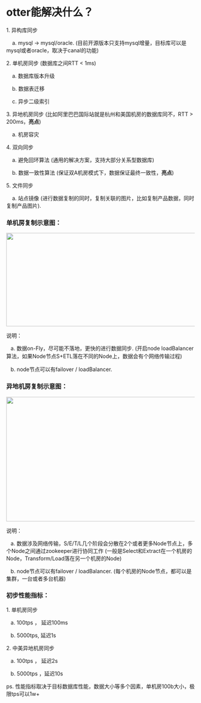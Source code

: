 <h1>otter能解决什么？</h1>
<p>1.  异构库同步</p>
<p>&nbsp;&nbsp;&nbsp;   a.  mysql -&gt;  mysql/oracle.  (目前开源版本只支持mysql增量，目标库可以是mysql或者oracle，取决于canal的功能)</p>
<p>2.  单机房同步 (数据库之间RTT &lt; 1ms)</p>
<p>&nbsp;&nbsp;&nbsp;   a. 数据库版本升级</p>
<p>&nbsp;&nbsp;&nbsp;   b. 数据表迁移</p>
<p>&nbsp;&nbsp;&nbsp;   c. 异步二级索引</p>
<p>3.  异地机房同步 (比如阿里巴巴国际站就是杭州和美国机房的数据库同不，RTT &gt; 200ms，<strong>亮点</strong>)</p>
<p>&nbsp;&nbsp;&nbsp;   a. 机房容灾</p>
<p>4.  双向同步</p>
<p>&nbsp;&nbsp;&nbsp;    a.  避免回环算法  (通用的解决方案，支持大部分关系型数据库)</p>
<p>&nbsp;&nbsp;&nbsp;    b.  数据一致性算法   (保证双A机房模式下，数据保证最终一致性，<strong>亮点</strong>)</p>
<p>5.  文件同步</p>
<p>&nbsp;&nbsp;&nbsp;    a.  站点镜像  (进行数据复制的同时，复制关联的图片，比如复制产品数据，同时复制产品图片).</p>
<p> </p>
<h3>单机房复制示意图：</h3>
<p><img height="249" width="563" src="http://dl2.iteye.com/upload/attachment/0088/1975/dede22c8-59ca-378a-90d5-4f45b289ab30.jpg" alt=""></p>
<p>说明： </p>
<p>   &nbsp;&nbsp;&nbsp;a.  数据on-Fly，尽可能不落地，更快的进行数据同步.  (开启node <span style="line-height: 1.5;">loadBalancer算法，如果Node节点S+ETL落在不同的Node上，数据会有个网络传输过程</span><span style="line-height: 1.5;">)</span></p>
<p>   &nbsp;&nbsp;&nbsp;b.  node节点可以有failover /  loadBalancer.  </p>
<p> </p>
<h3>异地机房复制示意图：</h3>
<p><img height="332" width="667" src="http://dl2.iteye.com/upload/attachment/0088/1981/5369b533-5b9a-32e6-bbc0-14c407188e93.jpg" alt=""></p>
<p>说明： </p>
<p>   &nbsp;&nbsp;&nbsp;a.  数据涉及网络传输，S/E/T/L几个阶段会分散在2个或者更多Node节点上，多个Node之间通过zookeeper进行协同工作  (一般是Select和Extract在一个机房的Node，Transform/Load落在另一个机房的Node)</p>
<p>   &nbsp;&nbsp;&nbsp;b.  node节点可以有failover /  loadBalancer.  (每个机房的Node节点，都可以是集群，一台或者多台机器)</p>
<p> </p>
<h3>初步性能指标：</h3>
<p>1.  单机房同步</p>
<p>   &nbsp;&nbsp;&nbsp;a.  100tps ， 延迟100ms</p>
<p>   &nbsp;&nbsp;&nbsp;b.  5000tps,  延迟1s</p>
<p>2.  中美异地机房同步</p>
<p>   &nbsp;&nbsp;&nbsp;a.  100tps ， 延迟2s</p>
<p>   &nbsp;&nbsp;&nbsp;b.  5000tps ，延迟10s</p>
ps. 性能指标取决于目标数据库性能，数据大小等多个因素，单机房100b大小，极限tps可以1w+
<p> </p>